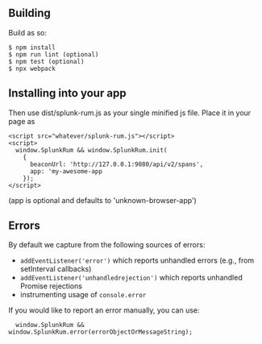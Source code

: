 ## Building
Build as so:

```
$ npm install
$ npm run lint (optional)
$ npm test (optional)
$ npx webpack
```

## Installing into your app
Then use dist/splunk-rum.js as your single minified js file.  Place it in your page as

```
<script src="whatever/splunk-rum.js"></script>
<script>
  window.SplunkRum && window.SplunkRum.init(
    {
      beaconUrl: 'http://127.0.0.1:9080/api/v2/spans',
      app: 'my-awesome-app
    });
</script>
```

(app is optional and defaults to 'unknown-browser-app')

## Errors

By default we capture from the following sources of errors:

- `addEventListener('error')` which reports unhandled errors (e.g., from setInterval callbacks)
- `addEventListener('unhandledrejection')` which reports unhandled Promise rejections
- instrumenting usage of `console.error`

If you would like to report an error manually, you can use:
```
  window.SplunkRum && window.SplunkRum.error(errorObjectOrMessageString);
```
